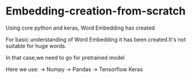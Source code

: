 # Embedding-creation-from-scratch
Using core python and keras, Word Embedding has created

For basic understanding of Word Embedding it has been created.It's not suitable for huge words.

In that case,we need to go for pretrained model

Here we use:
  -> Numpy
  -> Pandas
  -> Tensorflow Keras
